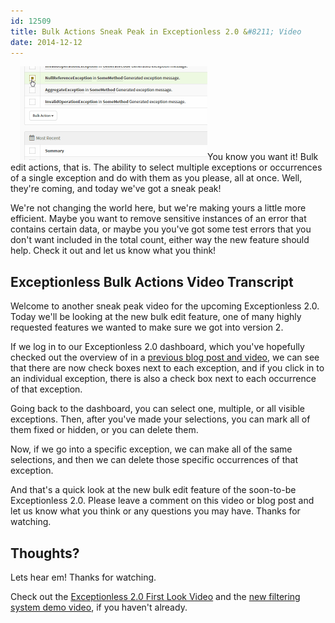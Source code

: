```yaml
---
id: 12509
title: Bulk Actions Sneak Peak in Exceptionless 2.0 &#8211; Video
date: 2014-12-12
---
```

<img loading="lazy" class="alignright size-medium wp-image-12510" style="margin-left: 15px;" src="/assets/exceptionless-bulk-actions.gif" alt="Exceptionless Bulk Actions" width="300" height="150" data-id="12510" />You know you want it! Bulk edit actions, that is. The ability to select multiple exceptions or occurrences of a single exception and do with them as you please, all at once. Well, they're coming, and today we've got a sneak peak!

We're not changing the world here, but we're making yours a little more efficient. Maybe you want to remove sensitive instances of an error that contains certain data, or maybe you you've got some test errors that you don't want included in the total count, either way the new feature should help. Check it out and let us know what you think!<!--more-->

<div class="videoWrapper">
</div>

## Exceptionless Bulk Actions Video Transcript

Welcome to another sneak peak video for the upcoming Exceptionless 2.0. Today we'll be looking at the new bulk edit feature, one of many highly requested features we wanted to make sure we got into version 2.

If we log in to our Exceptionless 2.0 dashboard, which you've hopefully checked out the overview of in a [previous blog post and video](/exceptionless-2-0-user-interface-first-look/ "Exceptionless 2.0 First Look Video"), we can see that there are now check boxes next to each exception, and if you click in to an individual exception, there is also a check box next to each occurrence of that exception.

Going back to the dashboard, you can select one, multiple, or all visible exceptions. Then, after you've made your selections, you can mark all of them fixed or hidden, or you can delete them.

Now, if we go into a specific exception, we can make all of the same selections, and then we can delete those specific occurrences of that exception.

And that's a quick look at the new bulk edit feature of the soon-to-be Exceptionless 2.0. Please leave a comment on this video or blog post and let us know what you think or any questions you may have. Thanks for watching.

## Thoughts?

Lets hear em! Thanks for watching.

Check out the [Exceptionless 2.0 First Look Video](/exceptionless-2-0-user-interface-first-look/ "Exceptionless 2.0 First Look") and the [new filtering system demo video](/filter-your-exceptions-video-demo/ "Exceptionless 2.0 Filtering Demo"), if you haven't already.
